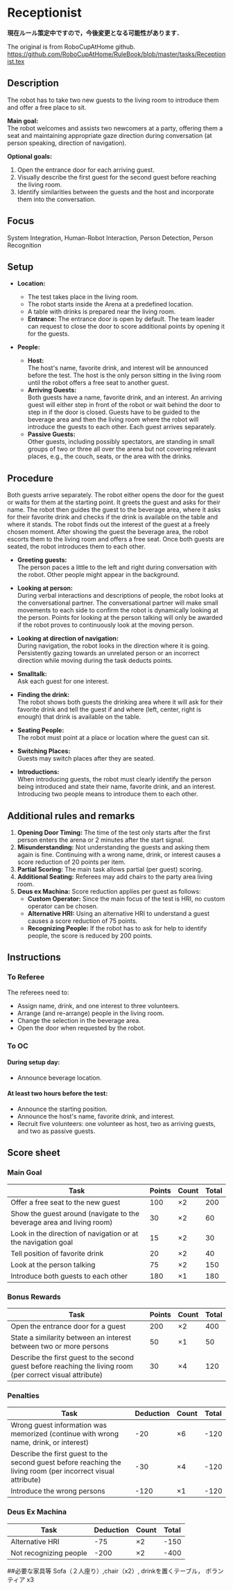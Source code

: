 # Receptionist

**現在ルール策定中ですので，今後変更となる可能性があります．**

The original is from  RoboCupAtHome github. https://github.com/RoboCupAtHome/RuleBook/blob/master/tasks/Receptionist.tex


## Description
The robot has to take two new guests to the living room to introduce them and offer a free place to sit.  

**Main goal:**  
The robot welcomes and assists two newcomers at a party, offering them a seat and maintaining appropriate gaze direction during conversation (at person speaking, direction of navigation).

**Optional goals:**
1. Open the entrance door for each arriving guest.
2. Visually describe the first guest for the second guest before reaching the living room.
3. Identify similarities between the guests and the host and incorporate them into the conversation.

## Focus
System Integration, Human-Robot Interaction, Person Detection, Person Recognition

## Setup
- **Location:**  
  - The test takes place in the living room.  
  - The robot starts inside the Arena at a predefined location.  
  - A table with drinks is prepared near the living room.  
  - **Entrance:** The entrance door is open by default. The team leader can request to close the door to score additional points by opening it for the guests.

- **People:**
  - **Host:**  
    The host's name, favorite drink, and interest will be announced before the test. The host is the only person sitting in the living room until the robot offers a free seat to another guest.
  - **Arriving Guests:**  
    Both guests have a name, favorite drink, and an interest. An arriving guest will either step in front of the robot or wait behind the door to step in if the door is closed. Guests have to be guided to the beverage area and then the living room where the robot will introduce the guests to each other. Each guest arrives separately.
  - **Passive Guests:**  
    Other guests, including possibly spectators, are standing in small groups of two or three all over the arena but not covering relevant places, e.g., the couch, seats, or the area with the drinks.

## Procedure
Both guests arrive separately. The robot either opens the door for the guest or waits for them at the starting point. It greets the guest and asks for their name. The robot then guides the guest to the beverage area, where it asks for their favorite drink and checks if the drink is available on the table and where it stands. The robot finds out the interest of the guest at a freely chosen moment. After showing the guest the beverage area, the robot escorts them to the living room and offers a free seat. Once both guests are seated, the robot introduces them to each other.

- **Greeting guests:**  
  The person paces a little to the left and right during conversation with the robot. Other people might appear in the background.

- **Looking at person:**  
  During verbal interactions and descriptions of people, the robot looks at the conversational partner. The conversational partner will make small movements to each side to confirm the robot is dynamically looking at the person. Points for looking at the person talking will only be awarded if the robot proves to continuously look at the moving person.

- **Looking at direction of navigation:**  
  During navigation, the robot looks in the direction where it is going. Persistently gazing towards an unrelated person or an incorrect direction while moving during the task deducts points.

- **Smalltalk:**  
  Ask each guest for one interest.

- **Finding the drink:**  
  The robot shows both guests the drinking area where it will ask for their favorite drink and tell the guest if and where (left, center, right is enough) that drink is available on the table.

- **Seating People:**  
  The robot must point at a place or location where the guest can sit.

- **Switching Places:**  
  Guests may switch places after they are seated.

- **Introductions:**  
  When introducing guests, the robot must clearly identify the person being introduced and state their name, favorite drink, and an interest. Introducing two people means to introduce them to each other.

## Additional rules and remarks
1. **Opening Door Timing:** The time of the test only starts after the first person enters the arena or 2 minutes after the start signal.
2. **Misunderstanding:** Not understanding the guests and asking them again is fine. Continuing with a wrong name, drink, or interest causes a score reduction of 20 points per item.
3. **Partial Scoring:** The main task allows partial (per guest) scoring.
4. **Additional Seating:** Referees may add chairs to the party area living room.
5. **Deus ex Machina:** Score reduction applies per guest as follows:
   - **Custom Operator:** Since the main focus of the test is HRI, no custom operator can be chosen.
   - **Alternative HRI:** Using an alternative HRI to understand a guest causes a score reduction of 75 points.
   - **Recognizing People:** If the robot has to ask for help to identify people, the score is reduced by 200 points.

## Instructions

### To Referee
The referees need to:
- Assign name, drink, and one interest to three volunteers.
- Arrange (and re-arrange) people in the living room.
- Change the selection in the beverage area.
- Open the door when requested by the robot.

### To OC
#### During setup day:
- Announce beverage location.

#### At least two hours before the test:
- Announce the starting position.
- Announce the host's name, favorite drink, and interest.
- Recruit five volunteers: one volunteer as host, two as arriving guests, and two as passive guests.

## Score sheet

### Main Goal
| Task | Points | Count | Total |
|------------------------------|--------|-------|-------|
| Offer a free seat to the new guest | 100 | ×2 | 200 |
| Show the guest around (navigate to the beverage area and living room) | 30 | ×2 | 60 |
| Look in the direction of navigation or at the navigation goal | 15 | ×2 | 30 |
| Tell position of favorite drink | 20 | ×2 | 40 |
| Look at the person talking | 75 | ×2 | 150 |
| Introduce both guests to each other | 180 | ×1 | 180 |

### Bonus Rewards
| Task | Points | Count | Total |
|-----------------------------------------------|--------|-------|-------|
| Open the entrance door for a guest | 200 | ×2 | 400 |
| State a similarity between an interest between two or more persons | 50 | ×1 | 50 |
| Describe the first guest to the second guest before reaching the living room (per correct visual attribute) | 30 | ×4 | 120 |

### Penalties
| Task | Deduction | Count | Total |
|-----------------------------------------------------|---------|-------|-------|
| Wrong guest information was memorized (continue with wrong name, drink, or interest) | -20 | ×6 | -120 |
| Describe the first guest to the second guest before reaching the living room (per incorrect visual attribute) | -30 | ×4 | -120 |
| Introduce the wrong persons | -120 | ×1 | -120 |

### Deus Ex Machina
| Task | Deduction | Count | Total |
|----------------------|---------|-------|-------|
| Alternative HRI | -75 | ×2 | -150 |
| Not recognizing people | -200 | ×2 | -400 |


##必要な家具等
Sofa（２人座り）,chair（x2）, drinkを置くテーブル，
ボランティア x3

